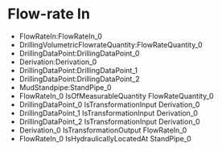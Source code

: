 # Flow-rate In
- FlowRateIn:FlowRateIn_0
- DrillingVolumetricFlowrateQuantity:FlowRateQuantity_0
- DrillingDataPoint:DrillingDataPoint_0
- Derivation:Derivation_0
- DrillingDataPoint:DrillingDataPoint_1
- DrillingDataPoint:DrillingDataPoint_2
- MudStandpipe:StandPipe_0
- FlowRateIn_0 IsOfMeasurableQuantity FlowRateQuantity_0
- DrillingDataPoint_0 IsTransformationInput Derivation_0
- DrillingDataPoint_1 IsTransformationInput Derivation_0
- DrillingDataPoint_2 IsTransformationInput Derivation_0
- Derivation_0 IsTransformationOutput FlowRateIn_0
- FlowRateIn_0 IsHydraulicallyLocatedAt StandPipe_0
